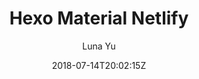---
title: "Hexo Material Netlify"
github: https://github.com/lunaceee/hexo-material-netlify
demo: https://hexo-material-cms.netlify.com/
author: Luna Yu
ssg:
  - Hexo
cms:
  - NetlifyCMS
date: 2018-07-14T20:02:15Z
github_branch: master
description: "Hexo + Netlify CMS starter based on material design"
---